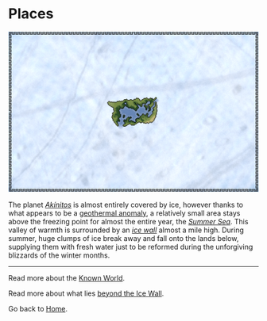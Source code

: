 # Places

![A map of the explored regions of Akínitos](./images/map_akinitos.png)

The planet [*Akínitos*](/glossary.md#akínitos) is almost entirely covered by ice, however thanks to what appears to be a [geothermal anomaly](./lore/geothermalanomaly.md), a relatively small area stays above the freezing point for almost the entire year, the [*Summer Sea*](./glossary.md#summer-sea). This valley of warmth is surrounded by an [*ice wall*](./glossary.md#ice-wall) almost a mile high. During summer, huge clumps of ice break away and fall onto the lands below, supplying them with fresh water just to be reformed during the unforgiving blizzards of the winter months.

---

Read more about the [Known World](./places/summersea.md).

Read more about what lies [beyond the Ice Wall](./places/icewall.md).

Go back to [Home](/index.md).